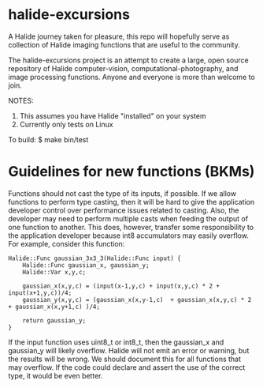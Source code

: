 halide-excursions
=================

A Halide journey taken for pleasure, this repo will hopefully serve as collection of Halide imaging functions that are useful to the community.

The halide-excursions project is an attempt to create a large, open source repository of Halide computer-vision, computational-photography, and image processing functions.  Anyone and everyone is more than welcome to join.

NOTES:
1. This assumes you have Halide "installed" on your system
2. Currently only tests on Linux

To build:
$ make bin/test

Guidelines for new functions (BKMs)
===================================
Functions should not cast the type of its inputs, if possible.  If we allow functions to perform type casting, then it will be hard to give the application developer control over performance issues related to casting.  Also, the developer may need to perform multiple casts when feeding the output of one function to another.  This does, however, transfer some responsibility to the application developer because int8 accumulators may easily overflow.
For example, consider this function:
	
	Halide::Func gaussian_3x3_3(Halide::Func input) {
	    Halide::Func gaussian_x, gaussian_y;
	    Halide::Var x,y,c;
	  
	    gaussian_x(x,y,c) = (input(x-1,y,c) + input(x,y,c) * 2 + input(x+1,y,c))/4;
	    gaussian_y(x,y,c) = (gaussian_x(x,y-1,c)  + gaussian_x(x,y,c) * 2 + gaussian_x(x,y+1,c) )/4;

	    return gaussian_y;
	}

If the input function uses uint8_t or int8_t, then the gaussian_x and gaussian_y will likely overflow.  Halide will not emit an error or warning, but the results will be wrong.  We should document this for all functions that may overflow.  If the code could declare and assert the use of the correct type, it would be even better.
